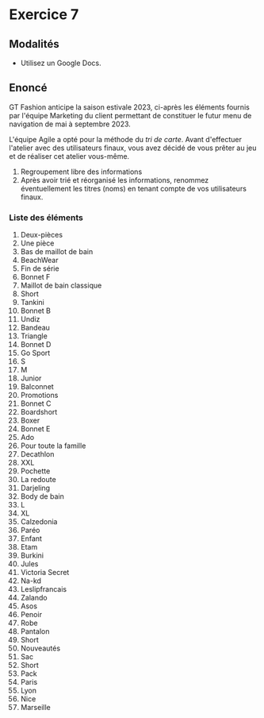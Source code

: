 # Exercice 7

## Modalités

- Utilisez un Google Docs.

## Enoncé

GT Fashion anticipe la saison estivale 2023, ci-après les éléments fournis par l'équipe Marketing du client permettant de constituer le futur menu de navigation de mai à septembre 2023.

L'équipe Agile a opté pour la méthode du *tri de carte*.
Avant d'effectuer l'atelier avec des utilisateurs finaux, vous avez décidé de vous prêter au jeu et de réaliser cet atelier vous-même.

1. Regroupement libre des informations
2. Après avoir trié et réorganisé les informations, renommez éventuellement les titres (noms) en tenant compte de vos utilisateurs finaux.

### Liste des éléments

1. Deux-pièces
2. Une pièce
3. Bas de maillot de bain
4. BeachWear
5. Fin de série
6. Bonnet F
7. Maillot de bain classique
8. Short
9. Tankini
10. Bonnet B
11. Undiz
12. Bandeau
13. Triangle
14. Bonnet D
15. Go Sport
16. S
17. M
18. Junior
19. Balconnet
20. Promotions
21. Bonnet C
22. Boardshort
23. Boxer
24. Bonnet E
25. Ado
26. Pour toute la famille
27. Decathlon
28. XXL
29. Pochette
30. La redoute
31. Darjeling
32. Body de bain
33. L
34. XL
35. Calzedonia
36. Paréo
37. Enfant
38. Etam
39. Burkini
40. Jules
41. Victoria Secret
42. Na-kd
43. Leslipfrancais
44. Zalando
45. Asos
46. Penoir
47. Robe
48. Pantalon
49. Short
50. Nouveautés
51. Sac
52. Short
53. Pack
54. Paris
55. Lyon
56. Nice
57. Marseille